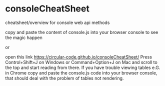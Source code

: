 # consoleCheatSheet
cheatsheet/overview for console web api methods

copy and paste the content of console.js into your browser console to see the magic happen

or

open this link https://circular-code.github.io/consoleCheatSheet/
Press Control+Shift+J on Windows or Command+Option+J on Mac and scroll to the top and start reading from there.
If you have trouble viewing tables e.G. in Chrome copy and paste the console.js code into your browser console, that should deal with the problem of tables not rendering.
